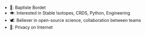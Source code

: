  
 
- 🧙: Baptiste Bordet 
- 👁️: Interested in Stable Isotopes, CRDS, Python, Engineering
- 🕊️: Believer in open-source science, collaboration between teams
- 🔐: Privacy on Internet 
